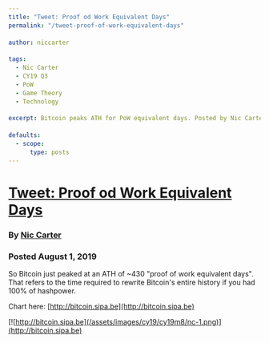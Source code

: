 ```yaml
---
title: "Tweet: Proof od Work Equivalent Days"
permalink: "/tweet-proof-of-work-equivalent-days" 

author: niccarter

tags:
  - Nic Carter
  - CY19 Q3
  - PoW
  - Game Theory
  - Technology

excerpt: Bitcoin peaks ATH for PoW equivalent days. Posted by Nic Carter on August 1, 2019.

defaults:
  - scope:
      type: posts
---
```


# [Tweet: Proof od Work Equivalent Days](https://twitter.com/nic__carter/status/1156941194968162306)
### By [Nic Carter](https://twitter.com/nic__carter)
### Posted August 1, 2019

So Bitcoin just peaked at an ATH of ~430 "proof of work equivalent days". That refers to the time required to rewrite Bitcoin's entire history if you had 100% of hashpower.

Chart here: [http://bitcoin.sipa.be](http://bitcoin.sipa.be)

[![http://bitcoin.sipa.be](/assets/images/cy19/cy19m8/nc-1.png)](http://bitcoin.sipa.be)